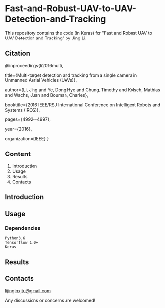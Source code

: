 # Fast-and-Robust-UAV-to-UAV-Detection-and-Tracking
This repository contains the code (in Keras) for "Fast and Robust UAV to UAV Detection and Tracking" by Jing Li.
## Citation
@inproceedings{li2016multi,

  title={Multi-target detection and tracking from a single camera in Unmanned Aerial Vehicles (UAVs)},
  
  author={Li, Jing and Ye, Dong Hye and Chung, Timothy and Kolsch, Mathias and Wachs, Juan and Bouman, Charles},
  
  booktitle={2016 IEEE/RSJ International Conference on Intelligent Robots and Systems (IROS)},
  
  pages={4992--4997},
  
  year={2016},
  
  organization={IEEE}
}

## Content
1. Introduction
2. Usage
3. Results
4. Contacts

## Introduction

## Usage
### Dependencies

    Python3.6
    Tensorflow 1.0+
    Keras
    



## Results

## Contacts
lijinginxjtu@gmail.com

Any discussions or concerns are welcomed!
